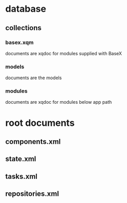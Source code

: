 # database

## collections

### basex.xqm
documents are xqdoc for modules supplied with BaseX

### models
documents are the models

### modules
documents are xqdoc for modules below app path

# root documents

## components.xml
## state.xml
## tasks.xml
## repositories.xml

